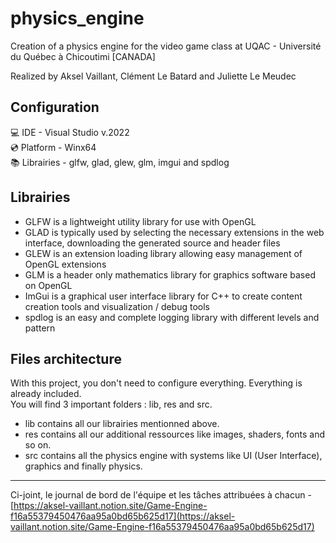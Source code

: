 # physics_engine

Creation of a physics engine for the video game class at UQAC - Université du Québec à Chicoutimi [CANADA]

Realized by Aksel Vaillant, Clément Le Batard and Juliette Le Meudec

## Configuration

💻 IDE - Visual Studio v.2022    
💿 Platform - Winx64   
📚 Librairies - glfw, glad, glew, glm, imgui and spdlog   

## Librairies    

- GLFW is a lightweight utility library for use with OpenGL    
- GLAD is typically used by selecting the necessary extensions in the web interface, downloading the generated source and header files   
- GLEW is an extension loading library allowing easy management of OpenGL extensions
- GLM is a header only mathematics library for graphics software based on OpenGL
- ImGui is a graphical user interface library for C++ to create content creation tools and visualization / debug tools
- spdlog is an easy and complete logging library with different levels and pattern   

## Files architecture  

With this project, you don't need to configure everything. Everything is already included.   
You will find 3 important folders : lib, res and src.  
- lib contains all our librairies mentionned above.
- res contains all our additional ressources like images, shaders, fonts and so on.
- src contains all the physics engine with systems like UI (User Interface), graphics and finally physics.



____
Ci-joint, le journal de bord de l'équipe et les tâches attribuées à chacun -    
[https://aksel-vaillant.notion.site/Game-Engine-f16a55379450476aa95a0bd65b625d17](https://aksel-vaillant.notion.site/Game-Engine-f16a55379450476aa95a0bd65b625d17)
